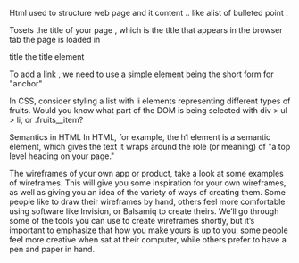 Html used to structure web page and it content .. like alist of bulleted point . 


Tosets the title of your page , which is the tltle that appears in the browser tab the page is loaded in 

title the title element


To add a link , we need to use a simple element  being the short form for "anchor"




In CSS, consider styling a list with li elements representing different types of fruits. Would you know what part of the DOM is being selected with div > ul > li, or .fruits__item?

Semantics in HTML
In HTML, for example, the h1 element is a semantic element, which gives the text it wraps around the role (or meaning) of "a top level heading on your page."



The wireframes of your own app or product, take a look at some examples of wireframes. This will give you some inspiration for your own wireframes, as well as giving you an idea of the variety of ways of creating them. Some people like to draw their wireframes by hand, others feel more comfortable using software like Invision, or Balsamiq to create theirs. We’ll go through some of the tools you can use to create wireframes shortly, but it’s important to emphasize that how you make yours is up to you: some people feel more creative when sat at their computer, while others prefer to have a pen and paper in hand.


